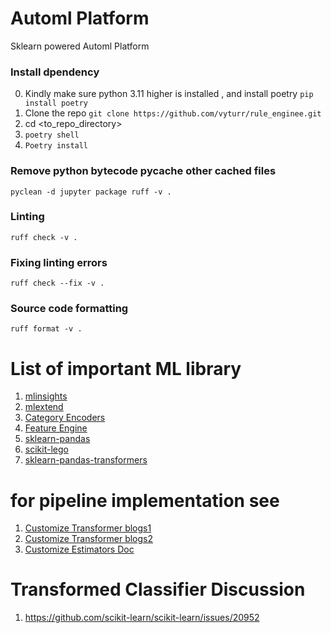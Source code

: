# Automl Platform
Sklearn powered Automl Platform 


### Install dpendency
0. Kindly make sure python 3.11 higher is installed , and install poetry  `pip install poetry`
1. Clone the repo `git clone https://github.com/vyturr/rule_enginee.git`
2. cd <to_repo_directory>
3. `poetry shell` 
4. `Poetry install`

### Remove python bytecode __pycache__ other cached files  

`pyclean -d jupyter package ruff -v .`

### Linting 

`ruff check -v .`

### Fixing linting errors

`ruff check --fix -v .`

### Source code formatting

`ruff format -v .`


# List of important ML library 
1. [mlinsights](https://github.com/sdpython/mlinsights) 
2. [mlextend](https://github.com/rasbt/mlxtend/tree/master)
3. [Category Encoders](https://github.com/scikit-learn-contrib/category_encoders) 
4. [Feature Engine](https://github.com/feature-engine/feature_engine) 
5. [sklearn-pandas](https://github.com/scikit-learn-contrib/sklearn-pandas/tree/master) 
6. [scikit-lego](https://github.com/koaning/scikit-lego)
7. [sklearn-pandas-transformers](https://gitlab.com/thibaultB/transformers)


# for pipeline implementation see
1. [Customize Transformer blogs1](https://ploomber.io/blog/sklearn-custom/)
2. [Customize Transformer blogs2](https://www.andrewvillazon.com/custom-scikit-learn-transformers/)
3. [Customize Estimators Doc](https://learn-scikit.oneoffcoder.com/index.html)

# Transformed Classifier Discussion
1. https://github.com/scikit-learn/scikit-learn/issues/20952